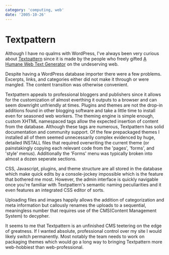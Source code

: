 ```yaml
---
category: 'computing, web'
date: '2005-10-26'
---
```


Textpattern
===========

Although I have no qualms with WordPress, I\'ve always been very curious
about [Textpattern](http://textpattern.com/) since it is made by the
people who freely gifted [A Humane Web Text
Generator](http://textism.com/tools/textile/) on the undeserving web.

Despite having a WordPress database importer there were a few problems.
Excerpts, links, and categories either did not make it through or were
mangled. The content transition was otherwise convenient.

Textpattern appeals to professional bloggers and publishers since it
allows for the customization of almost everthing it outputs to a browser
and can seem downright unfriendly at times. Plugins and themes are not
the drop-in additions found in other blogging software and take a little
time to install even for seasoned web workers. The theming engine is
simple enough, custom XHTML namespaced tags allow the expected insertion
of content from the database. Although these tags are numerous,
Textpattern has solid documentation and community support. Of the few
prepackaged themes I installed all of them seemed unnecessarily complex
evidenced by huge, detailed INSTALL files that required overwriting the
current theme (or painstakingly copying each relevant code from the
\'pages\', \'forms\', and \'style\' menus). Additionally the \'Forms\'
menu was typically broken into almost a dozen seperate sections.

CSS, Javascript, plugins, and theme structure are all stored in the
database which make quick edits by a console-jockey impossible which is
the feature that bothered me most. However, the admin interface is
quickly navigable once you\'re familiar with Textpattern\'s semantic
naming peculiarities and it even features an integrated CSS editor of
sorts.

Uploading files and images happily allows the addition of categorization
and meta information but callously renames the uploads to a sequential,
meaningless number that requires use of the CMS(Content Management
System) to decypher.

It seems to me that Textpattern is an unfinished CMS teetering on the
edge of greatness. If I wanted absolute, professional control over my
site I would likely switch permanently. Most notably the team needs to
work on packaging themes which would go a long way to bringing
Textpattern more web-hobbiest than web-professional.
